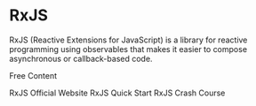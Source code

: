 # RxJS

RxJS (Reactive Extensions for JavaScript) is a library for reactive programming using observables that makes it easier to compose asynchronous or callback-based code.

<ResourceGroupTitle>Free Content</ResourceGroupTitle>

<BadgeLink colorScheme='yellow' badgeText='Read' href='https://angular.io/guide/rx-library'>RxJS Official Website</BadgeLink>
<BadgeLink badgeText='Watch' href='https://www.youtube.com/watch?v=2LCo926NFLI'>RxJS Quick Start</BadgeLink>
<BadgeLink colorScheme='green' badgeText='Course' href='https://www.youtube.com/watch?v=PhggNGsSQyg'>RxJS Crash Course</BadgeLink>

